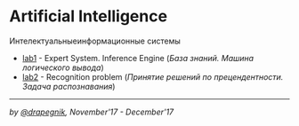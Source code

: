 # Artificial Intelligence

Интелектуальныеинформационные системы

* [lab1](https://github.com/Drapegnik/bsu/tree/master/artificial-intelligence/lab1) - Expert System.
  Inference Engine (_База знаний. Машина логического вывода_)
* [lab2](https://github.com/Drapegnik/bsu/tree/master/artificial-intelligence/lab2) - Recognition
  problem (_Принятие решений по прецендентности. Задача распознавания_)

---

_by [@drapegnik](https://github.com/Drapegnik), November'17 - December'17_
